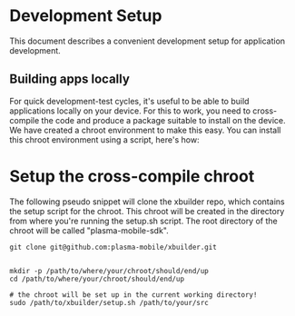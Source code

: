 # Development Setup

This document describes a convenient development setup for application development.



## Building apps locally

For quick development-test cycles, it's useful to be able to build applications locally on your device. For this to work, you need to cross-compile the code and produce a package suitable to install on the device. We have created a chroot environment to make this easy. You can install this chroot environment using a script, here's how:

# Setup the cross-compile chroot

The following pseudo snippet will clone the xbuilder repo, which contains the setup script for the chroot. This chroot will be created in the directory from where you're running the setup.sh script. The root directory of the chroot will be called "plasma-mobile-sdk".
```
git clone git@github.com:plasma-mobile/xbuilder.git


mkdir -p /path/to/where/your/chroot/should/end/up
cd /path/to/where/your/chroot/should/end/up

# the chroot will be set up in the current working directory!
sudo /path/to/xbuilder/setup.sh /path/to/your/src
```


